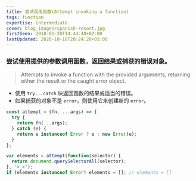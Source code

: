 ```yaml
---
title: 尝试调用函数(Attempt invoking a function)
tags: function
expertise: intermediate
cover: blog_images/spanish-resort.jpg
firstSeen: 2018-01-28T14:44:40+02:00
lastUpdated: 2020-10-18T20:24:28+03:00
---
```


### 尝试使用提供的参数调用函数，返回结果或捕获的错误对象。
> Attempts to invoke a function with the provided arguments, returning either the result or the caught error object.

- 使用 `try...catch` 块返回函数的结果或适当的错误。
- 如果捕获的对象不是 `error`，则使用它来创建新的 `error`。

```js
const attempt = (fn, ...args) => {
  try {
    return fn(...args);
  } catch (e) {
    return e instanceof Error ? e : new Error(e);
  }
};
```

```js
var elements = attempt(function(selector) {
  return document.querySelectorAll(selector);
}, '>_>');
if (elements instanceof Error) elements = []; // elements = []
```
